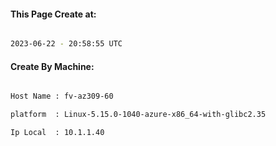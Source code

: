 
   
#### This Page Create at:

```bash

2023-06-22 - 20:58:55 UTC

```

#### Create By Machine:

```bash

Host Name : fv-az309-60

platform  : Linux-5.15.0-1040-azure-x86_64-with-glibc2.35

Ip Local  : 10.1.1.40

```

